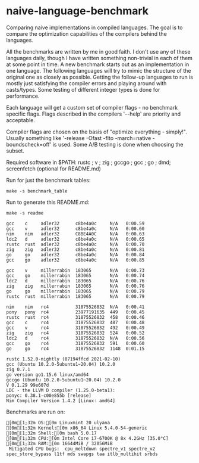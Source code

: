 # naive-language-benchmark

Comparing naive implementations in compiled languages. The goal is to compare the optimization capabilities of the compilers behind the languages.

All the benchmarks are written by me in good faith. I don't use any of these languages daily, though I have written something non-trivial in each of them at some point in time.
A new benchmark starts out as an implementation in one language. The following languages will try to mimic the structure of the original one as closely as possible. Getting the follow-up languages to run is mostly just satisfying the compiler errors and playing around with casts/types. Some testing of different integer types is done for performance.

Each language will get a custom set of compiler flags - no benchmark specific flags. Flags described in the compilers '--help' are priority and acceptable.

Compiler flags are chosen on the basis of "optimize everything - simply!". Usually something like '-release -Ofast -flto -march=native -boundscheck=off' is used. Some A/B testing is done when choosing the subset.

Required software in $PATH: rustc ; v ; zig ; gccgo ; gcc ; go ; dmd; screenfetch (optional for README.md)

Run for just the benchmark tables:
```
make -s benchmark_table
```

Run to generate this README.md:
```
make -s readme
```

```
gcc    c     adler32      c8be4a0c     N/A   0:00.59
gcc    v     adler32      c8be4a0c     N/A   0:00.60
nim    nim   adler32      C8BE4A0C     N/A   0:00.63
ldc2   d     adler32      c8be4a0c     N/A   0:00.65
rustc  rust  adler32      c8be4a0c     N/A   0:00.70
zig    zig   adler32      c8be4a0c     N/A   0:00.81
go     go    adler32      c8be4a0c     N/A   0:00.84
gcc    go    adler32      c8be4a0c     N/A   0:00.85

gcc    v     millerrabin  183065       N/A   0:00.73
gcc    go    millerrabin  183065       N/A   0:00.74
ldc2   d     millerrabin  183065       N/A   0:00.76
zig    zig   millerrabin  183065       N/A   0:00.76
go     go    millerrabin  183065       N/A   0:00.79
rustc  rust  millerrabin  183065       N/A   0:00.79

nim    nim   rc4          31875526832  N/A   0:00.41
pony   pony  rc4          23977191635  449   0:00.45
rustc  rust  rc4          31875526832  458   0:00.46
gcc    c     rc4          31875526832  487   0:00.48
gcc    v     rc4          31875526832  492   0:00.49
zig    zig   rc4          31875526832  524   0:00.52
ldc2   d     rc4          31875526832  N/A   0:00.56
gcc    go    rc4          31875526832  591   0:00.60
go     go    rc4          31875526832  1148  0:01.15
```
```
rustc 1.52.0-nightly (07194ffcd 2021-02-10)
gcc (Ubuntu 10.2.0-5ubuntu1~20.04) 10.2.0
zig 0.7.1
go version go1.15.6 linux/amd64
gccgo (Ubuntu 10.2.0-5ubuntu1~20.04) 10.2.0
V 0.1.29 99e607d
LDC - the LLVM D compiler (1.25.0-beta1):
ponyc: 0.38.1-c00e855b [release]
Nim Compiler Version 1.4.2 [Linux: amd64]
```
Benchmarks are run on:
```
[0m[1;32m OS:[0m Linuxmint 20 ulyana
[0m[1;32m Kernel:[0m x86_64 Linux 5.4.0-54-generic
[0m[1;32m Shell:[0m bash 5.0.17
[0m[1;32m CPU:[0m Intel Core i7-6700K @ 8x 4.2GHz [35.0°C]
[0m[1;32m RAM:[0m 16644MiB / 32056MiB
 Mitigated CPU bugs:  cpu_meltdown spectre_v1 spectre_v2 spec_store_bypass l1tf mds swapgs taa itlb_multihit srbds
```
